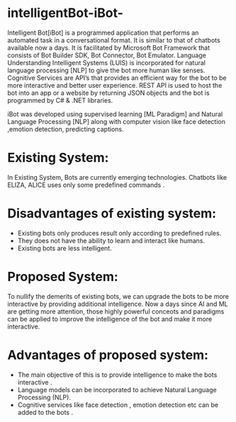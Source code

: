 # intelligentBot-iBot-

Intelligent Bot[iBot] is a programmed application that performs an automated task in a conversational format. It is similar to that of chatbots available now a days. It is facilitated by Microsoft Bot Framework that consists of Bot Builder SDK,  Bot Connector, Bot Emulator. Language Understanding Intelligent Systems (LUIS) is incorporated for natural language processing [NLP] to give the bot more human like senses. Cognitive Services are API’s that provides an efficient way for the bot to be more interactive and better user experience. REST API is used to host the bot into an app or a website by returning JSON objects and the bot is programmed by C# & .NET libraries. 

iBot was developed using supervised learning [ML Paradigm] and Natural Language Processing [NLP] along with computer vision like face detection ,emotion detection, predicting captions. 

# Existing System: 
In Existing System, Bots are currently emerging technologies. Chatbots like ELIZA, ALICE uses only some predefined commands . 
# Disadvantages of existing system: 
- Existing bots only produces result only according to predefined rules. 
- They does not have the ability to learn and interact like humans. 
- Existing bots are less intelligent. 

# Proposed System: 
To nullify the demerits of existing bots, we can upgrade the bots to be more interactive by providing additional intelligence. Now a days since AI and ML are getting more attention, those highly powerful conceots and paradigms can be applied to improve the intelligence of the bot and make it more interactive.
# Advantages of proposed system: 
- The  main  objective  of  this  is  to  provide  intelligence to make the bots interactive . 
- Language models can be incorporated to achieve Natural Language Processing (NLP).  
- Cognitive services like face detection , emotion detection etc can be added to the bots . 


 

 
 


